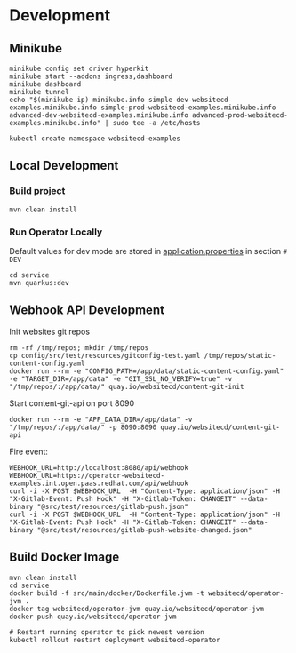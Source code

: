 # Development

## Minikube

```shell
minikube config set driver hyperkit
minikube start --addons ingress,dashboard
minikube dashboard
minikube tunnel
echo "$(minikube ip) minikube.info simple-dev-websitecd-examples.minikube.info simple-prod-websitecd-examples.minikube.info advanced-dev-websitecd-examples.minikube.info advanced-prod-websitecd-examples.minikube.info" | sudo tee -a /etc/hosts

kubectl create namespace websitecd-examples
```

## Local Development

### Build project

```shell
mvn clean install
```

### Run Operator Locally
Default values for dev mode are stored in [application.properties](../service/src/main/resources/application.properties)
in section `# DEV`

```shell
cd service
mvn quarkus:dev
```

## Webhook API Development

Init websites git repos

```shell
rm -rf /tmp/repos; mkdir /tmp/repos
cp config/src/test/resources/gitconfig-test.yaml /tmp/repos/static-content-config.yaml
docker run --rm -e "CONFIG_PATH=/app/data/static-content-config.yaml" -e "TARGET_DIR=/app/data" -e "GIT_SSL_NO_VERIFY=true" -v "/tmp/repos/:/app/data/" quay.io/websitecd/content-git-init
```

Start content-git-api on port 8090

```shell
docker run --rm -e "APP_DATA_DIR=/app/data" -v "/tmp/repos/:/app/data/" -p 8090:8090 quay.io/websitecd/content-git-api
```

Fire event:

```shell
WEBHOOK_URL=http://localhost:8080/api/webhook
WEBHOOK_URL=https://operator-websitecd-examples.int.open.paas.redhat.com/api/webhook
curl -i -X POST $WEBHOOK_URL  -H "Content-Type: application/json" -H "X-Gitlab-Event: Push Hook" -H "X-Gitlab-Token: CHANGEIT" --data-binary "@src/test/resources/gitlab-push.json" 
curl -i -X POST $WEBHOOK_URL  -H "Content-Type: application/json" -H "X-Gitlab-Event: Push Hook" -H "X-Gitlab-Token: CHANGEIT" --data-binary "@src/test/resources/gitlab-push-website-changed.json" 
```


## Build Docker Image

```shell
mvn clean install
cd service
docker build -f src/main/docker/Dockerfile.jvm -t websitecd/operator-jvm .
docker tag websitecd/operator-jvm quay.io/websitecd/operator-jvm
docker push quay.io/websitecd/operator-jvm

# Restart running operator to pick newest version
kubectl rollout restart deployment websitecd-operator
```
